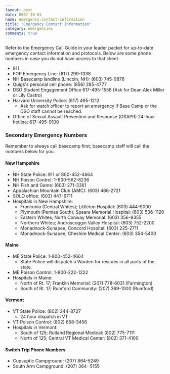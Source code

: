 ```yaml
---
layout: post
date: 0007-10-01
name: emergency-contact-information
title: "Emergency Contact Information"
category: emergencies
comments: true
---
```


Refer to the Emergency Call Guide in your leader packet for up-to-date emergency contact information and protocols. Below are some phone numbers in case you do not have access to that sheet.

- 911
- FOP Emergency Line: (617) 299-1338
- NH Basecamp landline (Lincoln, NH): (603) 745-9876
- Quigs's personal cell phone: (856) 285-4777
- DSO Student Engagement Office 617-495-1558 (Ask for Dean Alex Miller or Lily Castro)
- Harvard University Police: (617) 495-1212
	- Ask for watch officer to report an emergency if Base Camp or the DSO staff cannot be reached.
- Office of Sexual Assault Prevention and Response (OSAPR) 24-hour hotline: 617-495-9100

### Secondary Emergency Numbers

Remember to always call basecamp first; basecamp staff will call the numbers below for you.

#### New Hampshire

- NH State Police: 911 or 800-452-4664
- NH Poison Control: 1-800-562-8236
- NH Fish and Game: (603) 271-3361
- Appalachian Mountain Club (AMC): (603) 466-2721
- SOLO office: (603) 447-6711
- Hospitals in New Hampshire:
	- Franconia (Central Whites); Littleton Hospital: (603) 444-9000
	- Plymouth (Pemies South); Speare Memorial Hospital: (603) 536-1120
	- Eastern Whites;  North Conway Memorial: (603) 356-9355
	- Northern Whites; Androscoggin Valley Hospital: (603) 752-2200
	- Monadnock-Sunapee; Concord Hospital: (603) 225-2711
	- Monadnock-Sunapee; Cheshire Medical Center: (603) 354-5400

#### Maine

- ME State Police: 1-800-452-4664
	- State Police will dispatch a Warden for rescues in all parts of the state.
- ME Poison Control: 1-800-222-1222
- Hospitals in Maine:
	- North of Rt. 17; Franklin Memorial: (207) 778-6031 (Farmington)
	- South of Rt. 17; Rumford Community: (207) 369-1000 (Rumford)

#### Vermont
- VT State Police: (802) 244-8727
	- 24 hour dispatch in VT
- VT Poison Control: (802) 658-3456
- Hospitals in Vermont:
	- South of 125; Rutland Regional Medical: (802) 775-7111
	- North of 125; Central VT Medical Center: (802) 371-4100

#### Switch Trip Phone Numbers

- Cupsuptic Campground: (207) 864-5249
- South Arm Campground: (207) 364- 5155
